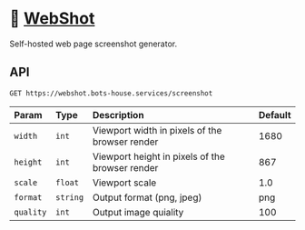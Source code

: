 # 📸 [WebShot](https://webshot.bots-house.services)

Self-hosted web page screenshot generator.

## API

```http
GET https://webshot.bots-house.services/screenshot
```

| Param     | Type      | Description                                     | Default |
| :-------- | :-------- | :---------------------------------------------- | :------ |
| `width`   | `int`     | Viewport width in pixels of the browser render  | 1680    |
| `height`  | `int`     | Viewport height in pixels of the browser render | 867     |
| `scale`   | `float` | Viewport scale                                  | 1.0     |
| `format`  | `string`  | Output format (png, jpeg)                       | png     |
| `quality` | `int`     | Output image quiality                           | 100     |

